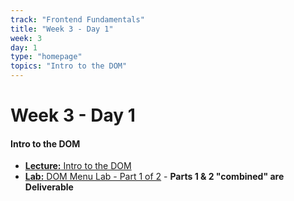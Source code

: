 ```yaml
---
track: "Frontend Fundamentals"
title: "Week 3 - Day 1"
week: 3
day: 1
type: "homepage"
topics: "Intro to the DOM"
---
```



# Week 3 - Day 1

#### Intro to the DOM
- [**Lecture:** Intro to the DOM](/frontend-fundamentals/week-3/day-1/lecture-materials/intro-to-the-dom/)
- [**Lab:** DOM Menu Lab - Part 1 of 2](/frontend-fundamentals/week-3/day-1/labs/dom-menu-lab-part-1/) - **Parts 1 & 2 "combined" are Deliverable**
